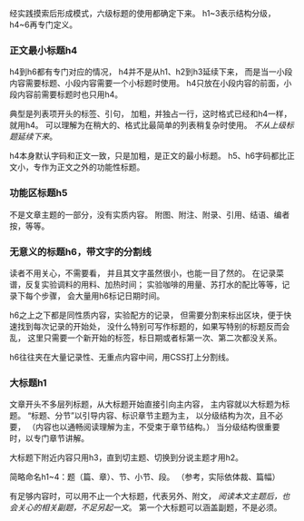 经实践摸索后形成模式，六级标题的使用都确定下来。
h1~3表示结构分级，h4~6再专门定义。

### 正文最小标题h4
h4到h6都有专门对应的情况，
h4并不是从h1、h2到h3延续下来，
而是当一小段内容需要标题、小段内容需要一个小标题时使用。
h4只放在小段内容的前面，小段内容前需要标题时也只用h4。

典型是列表项开头的标签、引句，
加粗，并独占一行，这时格式已经和h4一样，就用h4。
可以理解为在稍大的、格式比最简单的列表稍复杂时使用。
*不从上级标题延续下来*。

h4本身默认字码和正文一致，只是加粗，是正文的最小标题。
h5、h6字码都比正文小，专作为正文之外的功能性标题。

### 功能区标题h5
不是文章主题的一部分，没有实质内容。
附图、附注、附录、引用、结语、编者按，等等。

### 无意义的标题h6，带文字的分割线
读者不用关心，不需要看，
并且其文字虽然很小，也能一目了然的。
在记录菜谱，反复实验调料的用料、加热时间；
实验咖啡的用量、苏打水的配比等等，记录下每个步骤，
会大量用h6标记日期时间。

h6之上之下都是同性质内容，实验配方的记录，
但需要分割来标出区块，便于快速找到每次记录的开始处，
没什么特别可写作标题的，如果写特别的标题反而会乱，
这里只需要一个新开始的标签，标日期或者标第一次、第二次都没关系。

h6往往夹在大量记录性、无重点内容中间，用CSS打上分割线。

### 大标题h1
文章开头不多层列标题，从大标题开始直接引向主内容，
主内容就以大标题为标题。
“标题、分节”以引导内容、标识章节主题为主，
以分级结构为次，且不必要，
（内容也以通畅阅读理解为主，不受束于章节结构。）
当分级结构很重要时，以专门章节讲解。

大标题下附近内容只用h3，直到切主题、切换到分说主题才用h2。

简略命名h1~4：题（篇、章）、节、小节、段。
（参考，实际依体裁、篇幅）

有足够内容时，可以用不止一个大标题，代表另外、附文，
*阅读本文主题后，也会关心的相关副题，不足另起一文*。
第一个大标题可以涵盖副题，不是必须。
